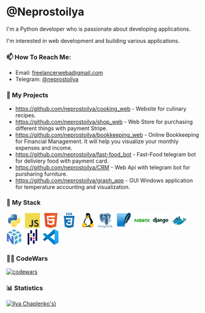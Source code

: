 # @Neprostoilya

I'm a Python developer who is passionate about developing applications.

I'm interested in web development and building various applications.

### 📫 How To Reach Me:

- Email: [freelancerweba@gmail.com](freelancerweba@gmail.com)
- Telegram: [@neprostoilya](https://t.me/neprostoilya)



### 🌱 My Projects                                    

 - https://github.com/neprostoilya/cooking_web  -  Website for culinary recipes.
 - https://github.com/neprostoilya/shop_web  -  Web Store for purchasing different things with payment Stripe.
 - https://github.com/neprostoilya/bookkeeping_web  -  Online Bookkeeping for Financial Management. It will help you visualize your monthly expenses and income.
 - https://github.com/neprostoilya/fast-food_bot  -  Fast-Food telegram bot for deliviery food with payment card.
 - https://github.com/neprostoilya/CRM  -  Web Api with telegram bot for pursharing furniture.
 - https://github.com/neprostoilya/graph_app  -  GUI Windows application for temperature accounting and visualization.


### 💼 My Stack
<div>
  <img src="https://github.com/devicons/devicon/blob/master/icons/python/python-original.svg" title="Python" alt="Python" width="40" height="40"/>&nbsp;
  <img src="https://github.com/devicons/devicon/blob/master/icons/javascript/javascript-original.svg" title="JavaScript" alt="JavaScript" width="40" height="40"/>&nbsp;
  <img src="https://github.com/devicons/devicon/blob/master/icons/html5/html5-original.svg" title="HTML5" alt="HTML" width="40" height="40"/>&nbsp;
  <img src="https://github.com/devicons/devicon/blob/master/icons/css3/css3-plain-wordmark.svg"  title="CSS3" alt="CSS" width="40" height="40"/>&nbsp;
  <img src="https://github.com/devicons/devicon/blob/master/icons/linux/linux-original.svg" title="linux" alt="linux" width="40" height="40"/>&nbsp;
  <img src="https://github.com/devicons/devicon/blob/master/icons/postgresql/postgresql-plain-wordmark.svg" title="postgresql" alt="postgresql" width="40" height="40"/>&nbsp;
  <img src="https://github.com/devicons/devicon/blob/master/icons/sqlite/sqlite-original.svg" title="sqlite" alt="sqlite" width="40" height="40"/>&nbsp;
  <img src="https://github.com/devicons/devicon/blob/master/icons/nginx/nginx-original.svg" title="nginx" alt="nginx " width="40" height="40"/>&nbsp;
  <img src="https://github.com/devicons/devicon/blob/master/icons/django/django-plain-wordmark.svg" title="django" alt="django" width="40" height="40"/>&nbsp;
  <img src="https://github.com/devicons/devicon/blob/master/icons/docker/docker-original.svg" title="docker" alt="docker" width="40" height="40"/>&nbsp;
  <img src="https://github.com/devicons/devicon/blob/master/icons/numpy/numpy-original.svg" title="numpy" alt="numpy" width="40" height="40"/>&nbsp;
  <img src="https://github.com/devicons/devicon/blob/master/icons/pandas/pandas-original.svg" title="pandas" alt="pandas" width="40" height="40"/>&nbsp; 
  <img src="https://github.com/devicons/devicon/blob/master/icons/vscode/vscode-original.svg" title="vscode" alt="vscode" width="40" height="40"/>&nbsp; 
</div>


### 👨‍💻 CodeWars
[![codewars](https://www.codewars.com/users/neprostoilya/badges/large)](https://www.codewars.com/users/neprostoilya)   

### 📊 Statistics

[![Ilya Chaplenko's](https://github-readme-stats.vercel.app/api?username=neprostoilya&show_icons=true&theme=transparent))](https://github.com/neprostoilya/github-readme-stats)


